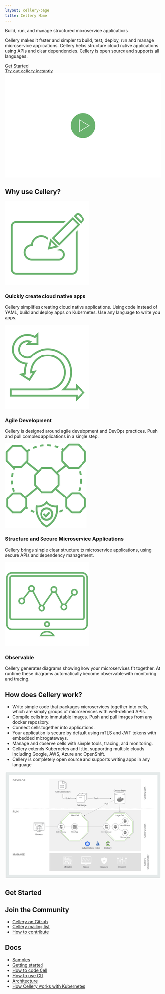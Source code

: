 ```yaml
---
layout: cellery-page
title: Cellery Home
---
```

<div class="row cCellery-io-White-row cCelleryIntro" style="padding-top:0;">
   <div class="container">
   <div class="col-xs-12 col-sm-12 col-md-12 col-lg-12 cCellery-io-Home-Tag">
   <div>
               <p class="cMainParagraph">Build, run, and manage structured microservice applications</p>
            </div>
    </div>
      <div class="col-xs-12 col-sm-16 col-md-6 col-lg-6 cCellery-io-Home-Left-col">
         <div class="col-xs-12 col-sm-12 col-md-12 col-lg-12 cCellery-io-Home-main-content-wraper">
            <div class="col-xs-12 col-sm-12 col-md-12 col-lg-12 cCellery-io-Home-main-instructions cLeft-pading-none">
               <p>Cellery makes it faster and simpler to build, test, deploy, run and manage microservice applications. Cellery helps structure cloud native applications using APIs and clear dependencies. Cellery is open source and supports all languages.</p>
            </div>
            <!-- <p><a class="cGreenLink" href="/philosophy">LEARN MORE ></a></p> -->
            <div class="cHomeButtonContainer">
               <a class="cCellery-io-Home-main-download-button" href="https://github.com/wso2-cellery/sdk/blob/master/README.md" target="_blank">Get Started</a>
            </div>
            <!-- <p class="cCellery-io-Home-OS">Distributions available </br>for Linux, OS X and Windows</p> -->
            <!-- <hr class="cHr"> -->
         </div>
      </div>
      <div class="col-xs-12 col-sm-16 col-md-6 col-lg-6 cCellery-io-Home-Right-col cCellery-io-Home-widget">
      <a class="cTry" href="">Try out cellery instantly</a>
         <div class="cVideoConatiner cBorderGray">
            <img src="/img/play.svg"/>
         </div>
      </div>
   </div>
</div>
<div class="row cCellery-io-Gray-row ">
   <div class="container">
      <div class="col-xs-12 col-sm-12 col-md-12 col-lg-12  cCelleryBoxHomeContainer">
         <div class="col-xs-12 col-sm-12 col-md-12 col-lg-12">
            <h2>Why use Cellery?</h2>
         </div>
         <div class="col-xs-12 col-sm-12 col-md-3 col-lg-3" >
            <div class="cCelleryBoxHome">
            <div class="cCelleryBoxImg">
               <img src="/img/create-cloud.svg"/>
              </div>
               <h3>Quickly create cloud native apps</h3>
               <p>Cellery simplifies creating cloud native applications. Using code instead of YAML, build and deploy apps on Kubernetes. Use any language to write you apps.</p>
            </div>
         </div>
         <div class="col-xs-12 col-sm-12 col-md-3 col-lg-3 " >
            <div class="cCelleryBoxHome">
               <div class="cCelleryBoxImg">
               <img src="/img/agile-dev.svg"/>
               </div>
               <h3 class="cOneline">Agile Development</h3>
               <p>Cellery is designed  around agile development and DevOps practices. Push and pull complex applications in a single step.</p>
            </div>
         </div>
         <div class="col-xs-12 col-sm-12 col-md-3 col-lg-3 " >
            <div class="cCelleryBoxHome">
               <div class="cCelleryBoxImg">
               <img src="/img/structure-secure.svg"/>
               </div>
               <h3>Structure and Secure Microservice Applications</h3>
               <p>Cellery brings simple clear structure to microservice applications, using secure APIs and dependency management.</p>
            </div>
         </div>
         <div class="col-xs-12 col-sm-12 col-md-3 col-lg-3 " >
            <div class="cCelleryBoxHome">
               <div class="cCelleryBoxImg">
             <img src="/img/observable.svg"/>
               </div>
               <h3 class="cOneline">Observable</h3>
               <p>Cellery generates diagrams showing how your microservices fit together. At runtime these diagrams automatically become observable with monitoring and tracing.</p>
            </div>
         </div>
         <!-- <div class="col-xs-12 col-sm-12 col-md-6 col-lg-6 cCelleryLinksomeContainer">
            <ul>
               <li>
                  <a href="">Try out Cellery on Katacoda</a>
               </li>
               <li>
                  <a href="">Get started with Cellery on GCP or Kubernetes</a>
               </li>
        </ul>
         </div> -->
      </div>
      <div class=""></div>
   </div>
</div>

<div class="row cCellery-io-White-row">
   <div class="container">
   <div class="col-xs-12 col-sm-8 col-md-8 col-lg-8">
   <h2>How does Cellery work?</h2>
   </div>
   <div class="col-xs-12 col-sm-12 col-md-10 col-lg-10 cListContainerHome">
   <ul>
  <li> Write simple code that packages microservices together into cells, which are simply groups of microservices with well-defined APIs.</li>
  <li>Compile cells into immutable images. Push and pull images from any docker repository.</li>
  <li>Connect cells together into applications.</li>
  <li>Your application is secure by default using mTLS and JWT tokens with embedded microgateways.</li>
  <li>Manage and observe cells with simple tools, tracing, and monitoring.</li>
  <li>Cellery extends Kubernetes and Istio, supporting multiple clouds including Google, AWS, Azure and OpenShift.</li>
  <li>Cellery is completely open source and supports writing apps in any language</li>
   </ul>
   </div>
   <div class="col-xs-12 col-sm-12 col-md-12 col-lg-12 cDaigramContainerHome">
<img src="/img/cellery-architecture-01.png"/>


   </div>
</div>
</div>
<div class="row cCellery-io-Gray-row" id="Get-Started">
   <div class="container">
      <div class="col-xs-12 col-sm-12 col-md-6 col-lg-6 cListContainerHome">
      <h2>Get Started</h2>
     </div>
 </div>
<div class="row cCellery-io-White-row">
   <div class="container">
      <div class="col-xs-12 col-sm-12 col-md-6 col-lg-6 cListContainerHome cLinksList">
      <h2 id="community">Join the Community</h2>
      <ul>
        <li><a href="https://github.com/wso2-cellery/sdk" target="_blank">Cellery on Github</a></li>
        <li><a href="https://groups.google.com/a/wso2.com/forum/#!forum/wso2-cellery-dev" target="_blank">Cellery mailing list</a></li>
        <li><a href="https://github.com/wso2-cellery/sdk/blob/master/CONTRIBUTING.md" target="_blank">How to contribute</a></li>
      </ul>
      </div>
      <div class="col-xs-12 col-sm-12 col-md-6 col-lg-6 cListContainerHome cLinksList">
      <h2 id="docs">Docs</h2>
      <ul>
        <li><a href="https://github.com/wso2-cellery/sdk/blob/master/samples/README.md" target="_blank">Samples</a></li>
        <li><a href="https://github.com/wso2-cellery/sdk/blob/master/README.md" target="_blank">Getting started</a></li>
        <li><a href="https://github.com/wso2-cellery/sdk/blob/master/docs/cell-reference.md" target="_blank">How to code Cell</a></li>
        <li><a href="https://github.com/wso2-cellery/sdk/blob/master/docs/cli-reference.md" target="_blank">How to use CLI</a></li>
        <li><a href="https://github.com/wso2-cellery/sdk/blob/master/docs/cellery-architecture.md" target="_blank">Architecture</a></li>
        <li><a href="https://github.com/wso2-cellery/sdk/blob/master/docs/cellery-and-kubernetes.md" target="_blank">How Cellery 
        works with Kubernetes</a></li>
      </ul>
      </div>
 </div>
